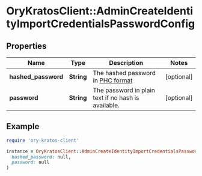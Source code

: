 # OryKratosClient::AdminCreateIdentityImportCredentialsPasswordConfig

## Properties

| Name | Type | Description | Notes |
| ---- | ---- | ----------- | ----- |
| **hashed_password** | **String** | The hashed password in [PHC format]( https://www.ory.sh/docs/kratos/concepts/credentials/username-email-password#hashed-password-format) | [optional] |
| **password** | **String** | The password in plain text if no hash is available. | [optional] |

## Example

```ruby
require 'ory-kratos-client'

instance = OryKratosClient::AdminCreateIdentityImportCredentialsPasswordConfig.new(
  hashed_password: null,
  password: null
)
```

